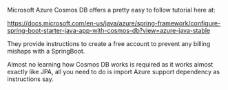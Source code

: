 Microsoft Azure Cosmos DB offers a pretty easy to follow tutorial here at:

https://docs.microsoft.com/en-us/java/azure/spring-framework/configure-spring-boot-starter-java-app-with-cosmos-db?view=azure-java-stable

They provide instructions to create a free account to prevent any billing mishaps with a SpringBoot.

Almost no learning how Cosmos DB works is required as it works almost exactly like JPA, all you need to do is import Azure support dependency as instructions say. 
